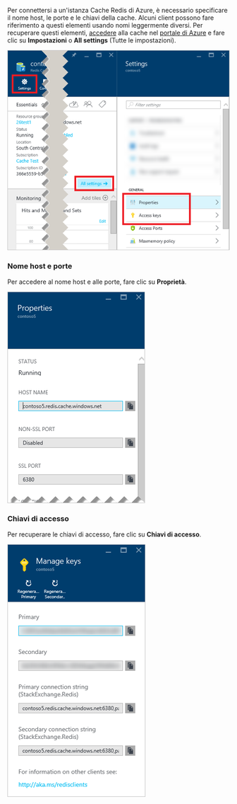 Per connettersi a un'istanza Cache Redis di Azure, è necessario specificare il nome host, le porte e le chiavi della cache. Alcuni client possono fare riferimento a questi elementi usando nomi leggermente diversi. Per recuperare questi elementi, [accedere](../articles/redis-cache/cache-configure.md#configure-redis-cache-settings) alla cache nel [portale di Azure](https://portal.azure.com) e fare clic su **Impostazioni** o **All settings** (Tutte le impostazioni). 

![Impostazioni della Cache Redis](media/redis-cache-access-keys/redis-cache-settings.png)

### <a name="host-name-and-ports"></a>Nome host e porte
Per accedere al nome host e alle porte, fare clic su **Proprietà**.

![Proprietà della Cache Redis](media/redis-cache-access-keys/redis-cache-properties.png)

### <a name="access-keys"></a>Chiavi di accesso
Per recuperare le chiavi di accesso, fare clic su **Chiavi di accesso**.

![Chiavi di accesso della Cache Redis](media/redis-cache-access-keys/redis-cache-access-keys.png)



<!--HONumber=Nov16_HO2-->


